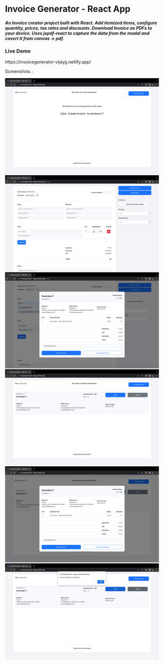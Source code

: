# Invoice Generator - React App

<h5>An Invoice creator project built with React. Add itemized items, configure quantity, prices, tax rates and discounts. Download Invoice as PDFs to your device. Uses jspdf-react to capture the data from the modal and covert it from canvas -> pdf.</h5>

<h3>Live Demo</h3>
https://invoicegenerator-vijayg.netlify.app/
<br/>

Screenshots : 

<img src="/public/images/1.png" />
<img src="/public/images/2.png" />
<img src="/public/images/3.png" />
<img src="/public/images/4.png" />
<img src="/public/images/5.png" />
<img src="/public/images/6.png" />

